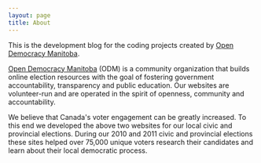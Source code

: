 ```yaml
---
layout: page
title: About
---
```


This is the development blog for the coding projects created by [Open Democracy Manitoba](http://opendemocracymanitoba.ca).

[Open Democracy Manitoba](http://opendemocracymanitoba.ca) (ODM) is a community organization that builds online election resources with the goal of fostering government accountability, transparency and public education. Our websites are volunteer-run and are operated in the spirit of openness, community and accountability.

We believe that Canada's voter engagement can be greatly increased. To this end we developed the above two websites for our local civic and provincial elections. During our 2010 and 2011 civic and provincial elections these sites helped over 75,000 unique voters research their candidates and learn about their local democratic process.
